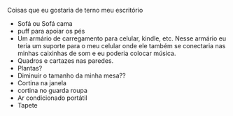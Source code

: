 Coisas que eu gostaria de terno meu escritório

- Sofá ou Sofá cama
- puff para apoiar os pés
- Um armário de carregamento para celular, kindle, etc. Nesse armário eu teria um suporte para o meu celular onde ele também se conectaria nas minhas caixinhas de som e eu poderia colocar música.
- Quadros e cartazes nas paredes.
- Plantas?
- Diminuir o tamanho da minha mesa??
- Cortina na janela
- cortina no guarda roupa
- Ar condicionado portátil
- Tapete